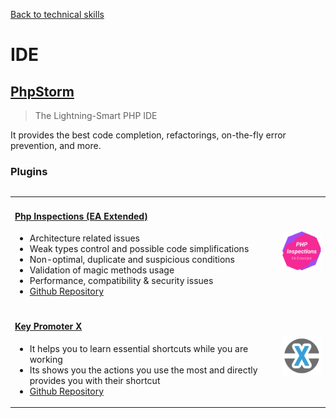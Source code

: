 [Back to technical skills](../technical-skills)

# IDE

## [PhpStorm](https://www.jetbrains.com/phpstorm/)

> The Lightning-Smart PHP IDE

It provides the best code completion, refactorings, on-the-fly error prevention, and more.

### Plugins
<div style="overflow-x:auto;">
<table>
<colgroup>
   <col span="1" style="width: 85%;">
   <col span="1" style="width: 15%;">
</colgroup>
<tbody>
    <tr>
        <td>
            <h4>
                <a href="https://plugins.jetbrains.com/plugin/7622-php-inspections-ea-extended-" title="Php Inspections">
                    Php Inspections (EA Extended)
                </a>
            </h4>
            <ul>
                <li>Architecture related issues</li>
                <li>Weak types control and possible code simplifications</li>
                <li>Non-optimal, duplicate and suspicious conditions</li>
                <li>Validation of magic methods usage</li>
                <li>Performance, compatibility & security issues</li>
                <li><a href="https://github.com/kalessil/phpinspectionsea"> Github Repository</a></li>
            </ul>
        </td>
        <td>
            <a href="https://plugins.jetbrains.com/plugin/7622-php-inspections-ea-extended-" title="Php Inspections">
                <img src="../images/logo-php-inspections.png" alt="Php Inspections logo" width="220px"/>
            </a>
        </td>
    </tr>
    <tr>
        <td>
            <h4>
                <a href="https://plugins.jetbrains.com/plugin/9792-key-promoter-x" title="Key Promoter X">
                    Key Promoter X
                </a>
            </h4>
            <ul>
                <li>It helps you to learn essential shortcuts while you are working</li>
                <li>Its shows you the actions you use the most and directly provides you with their shortcut</li>
                <li><a href="https://github.com/halirutan/IntelliJ-Key-Promoter-X"> Github Repository</a></li>
            </ul>
        </td>
        <td>
            <a href="https://plugins.jetbrains.com/plugin/9792-key-promoter-x" title="Key Promoter X">
                <img src="../images/logo-key-promoter-X.png" alt="Key Promoter X logo" width="220px"/>
            </a>
        </td>
    </tr>
</tbody>
</table>
</div>
